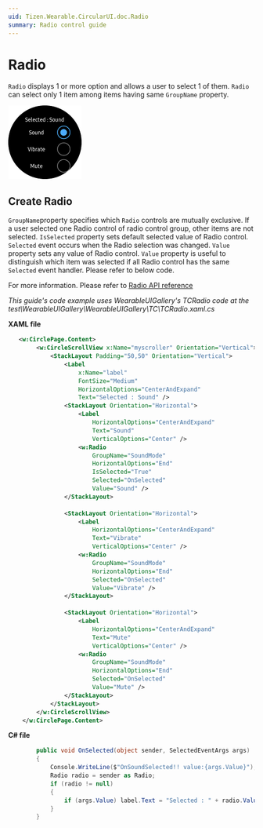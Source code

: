 ```yaml
---
uid: Tizen.Wearable.CircularUI.doc.Radio
summary: Radio control guide
---
```


# Radio
`Radio` displays 1 or more option and allows a user to select 1 of them.
`Radio` can select only 1 item among items having same `GroupName` property.

![radio](data/radio.png)

## Create Radio
`GroupName`property specifies which `Radio` controls are mutually exclusive. If a user selected one Radio control of radio control group, other items are not selected.
`IsSelected` property sets default selected value of Radio control. `Selected` event occurs when the Radio selection was changed.
`Value` property sets any value of Radio control. `Value` property is useful to distinguish which item was selected if all Radio control has the same `Selected` event handler. Please refer to below code.

For more information. Please refer to [Radio  API reference](https://samsung.github.io/Tizen.CircularUI/api/Tizen.Wearable.CircularUI.Forms.Radio.html)

_This guide's code example uses WearableUIGallery's TCRadio code at the test\WearableUIGallery\WearableUIGallery\TC\TCRadio.xaml.cs_

**XAML file**

```xml
   <w:CirclePage.Content>
        <w:CircleScrollView x:Name="myscroller" Orientation="Vertical">
            <StackLayout Padding="50,50" Orientation="Vertical">
                <Label
                    x:Name="label"
                    FontSize="Medium"
                    HorizontalOptions="CenterAndExpand"
                    Text="Selected : Sound" />
                <StackLayout Orientation="Horizontal">
                    <Label
                        HorizontalOptions="CenterAndExpand"
                        Text="Sound"
                        VerticalOptions="Center" />
                    <w:Radio
                        GroupName="SoundMode"
                        HorizontalOptions="End"
                        IsSelected="True"
                        Selected="OnSelected"
                        Value="Sound" />
                </StackLayout>

                <StackLayout Orientation="Horizontal">
                    <Label
                        HorizontalOptions="CenterAndExpand"
                        Text="Vibrate"
                        VerticalOptions="Center" />
                    <w:Radio
                        GroupName="SoundMode"
                        HorizontalOptions="End"
                        Selected="OnSelected"
                        Value="Vibrate" />
                </StackLayout>

                <StackLayout Orientation="Horizontal">
                    <Label
                        HorizontalOptions="CenterAndExpand"
                        Text="Mute"
                        VerticalOptions="Center" />
                    <w:Radio
                        GroupName="SoundMode"
                        HorizontalOptions="End"
                        Selected="OnSelected"
                        Value="Mute" />
                </StackLayout>
            </StackLayout>
        </w:CircleScrollView>
    </w:CirclePage.Content>
```

**C# file**
```cs
        public void OnSelected(object sender, SelectedEventArgs args)
        {
            Console.WriteLine($"OnSoundSelected!! value:{args.Value}");
            Radio radio = sender as Radio;
            if (radio != null)
            {
                if (args.Value) label.Text = "Selected : " + radio.Value;
            }
        }
```